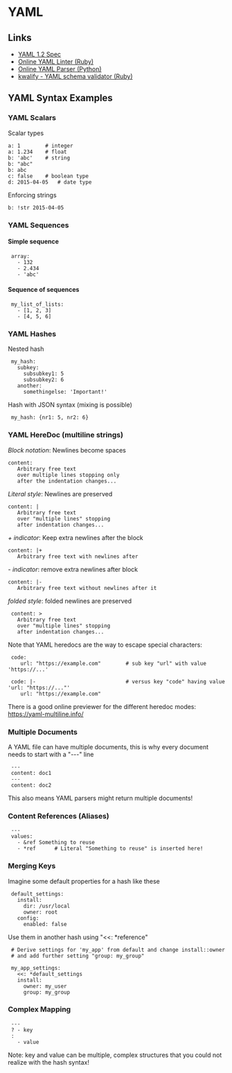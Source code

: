 # YAML

## Links

- [YAML 1.2 Spec](http://www.yaml.org/spec/1.2/spec.html)
- [Online YAML Linter (Ruby)](http://www.yamllint.com/)
- [Online YAML Parser (Python)](http://yaml-online-parser.appspot.com/)
- [kwalify - YAML schema validator (Ruby)](http://www.kuwata-lab.com/kwalify/)

## YAML Syntax Examples

### YAML Scalars

Scalar types

    a: 1        # integer          
    a: 1.234    # float      
    b: 'abc'    # string        
    b: "abc"                   
    b: abc                     
    c: false    # boolean type 
    d: 2015-04-05   # date type

Enforcing strings

    b: !str 2015-04-05

### YAML Sequences

#### Simple sequence

     array:
       - 132
       - 2.434
       - 'abc'

#### Sequence of sequences

     my_list_of_lists:
       - [1, 2, 3]
       - [4, 5, 6]

### YAML Hashes

Nested hash

     my_hash:
       subkey:
         subsubkey1: 5
         subsubkey2: 6
       another:
         somethingelse: 'Important!'

Hash with JSON syntax (mixing is possible)

     my_hash: {nr1: 5, nr2: 6}

### YAML HereDoc (multiline strings)

_Block notation_: Newlines become spaces

    content:
       Arbitrary free text
       over multiple lines stopping only
       after the indentation changes...

_Literal style_: Newlines are preserved

    content: |
       Arbitrary free text            
       over "multiple lines" stopping 
       after indentation changes...   

_+ indicator_: Keep extra newlines after the block

    content: |+                      
       Arbitrary free text with newlines after

_- indicator_: remove extra newlines after block

    content: |-
       Arbitrary free text without newlines after it

_folded style_: folded newlines are preserved

     content: >
       Arbitrary free text
       over "multiple lines" stopping
       after indentation changes...

Note that YAML heredocs are the way to escape special characters:

     code: 
        url: "https://example.com"        # sub key "url" with value 'https://...'

     code: |-                             # versus key "code" having value 'url: "https://..."'
        url: "https://example.com"

There is a good online previewer for the different heredoc modes: <https://yaml-multiline.info/>

### Multiple Documents

A YAML file can have multiple documents, this is why every document needs to start with a "---" line

     ---
     content: doc1
     ---
     content: doc2

This also means YAML parsers might return multiple documents!

### Content References (Aliases)

     ---
     values:
       - &ref Something to reuse
       - *ref      # Literal "Something to reuse" is inserted here!

### Merging Keys

Imagine some default properties for a hash like these

     default_settings:
       install:
         dir: /usr/local
         owner: root
       config:
         enabled: false

Use them in another hash using "<<: *reference"

     # Derive settings for 'my_app' from default and change install::owner
     # and add further setting "group: my_group"
     
     my_app_settings:
       <<: *default_settings
       install:
         owner: my_user
         group: my_group

### Complex Mapping

     ---                              
     ? - key                          
     :                                
       - value                        

Note: key and value can be multiple, complex structures that you could not realize with the hash syntax!
